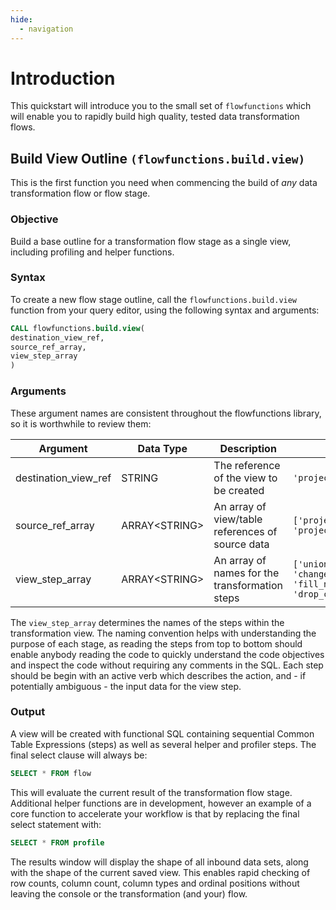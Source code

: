 ```yaml
---
hide:
  - navigation
---
```

# Introduction
This quickstart will introduce you to the small set of `flowfunctions` which will enable you to rapidly build high quality, tested data transformation flows. 

## Build View Outline `(flowfunctions.build.view)`
This is the first function you need when commencing the build of *any* data transformation flow or flow stage.

### Objective
Build a base outline for a transformation flow stage as a single view, including profiling and helper functions.

### Syntax
To create a new flow stage outline, call the `flowfunctions.build.view` function from your query editor, using the following syntax and arguments:

```sql 
CALL flowfunctions.build.view(
destination_view_ref,
source_ref_array,
view_step_array
)
```


### Arguments
These argument names are consistent throughout the flowfunctions library, so it is worthwhile to review them:

Argument | Data Type | Description | Example
--- | --- | --- | ---
destination_view_ref | STRING | The reference of the view to be created | `'project_id.dataset_name.destination_X'`
source_ref_array | ARRAY<STRING\> | An array of view/table references of source data | `['project_id.dataset_name.source_A', 'project_id.dataset_name.source_B']`
view_step_array | ARRAY<STRING\> | An array of names for the transformation steps | `['union_source_A_and_source_B', 'change_data_types', 'fill_null_metrics_with_zeroes', 'drop_columns']`

The `view_step_array` determines the names of the steps within the transformation view.  The naming convention helps with understanding the purpose of each stage, as reading the steps from top to bottom should enable anybody reading the code to quickly understand the code objectives and inspect the code without requiring any comments in the SQL.  Each step should be begin with an active verb which describes the action, and - if potentially ambiguous - the input data for the view step.

### Output
A view will be created with functional SQL containing sequential Common Table Expressions (steps) as well as several helper and profiler steps.  The final select clause will always be:

```sql 
SELECT * FROM flow
```

This will evaluate the current result of the transformation flow stage.  Additional helper functions are in development, however an example of a core function to accelerate your workflow is that by replacing the final select statement with:

```sql 
SELECT * FROM profile
```

The results window will display the shape of all inbound data sets, along with the shape of the current saved view.  This enables rapid checking of row counts, column count, column types and ordinal positions without leaving the console or the transformation (and your) flow.